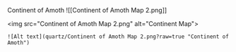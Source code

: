 Continent of Amoth ![[Continent of Amoth Map 2.png]]

<img src="Continent of Amoth Map 2.png" alt="Continent Map">
```
![Alt text](quartz/Continent of Amoth Map 2.png?raw=true "Continent of Amoth")
```
